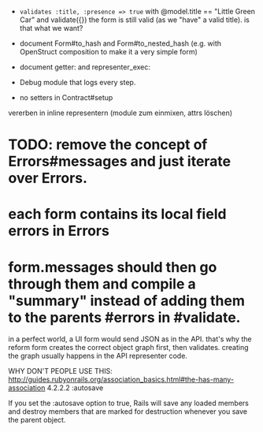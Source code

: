 * `validates :title, :presence => true`
  with @model.title == "Little Green Car" and validate({}) the form is still valid (as we "have" a valid title). is that what we want?

* document Form#to_hash and Form#to_nested_hash (e.g. with OpenStruct composition to make it a very simple form)
* document getter: and representer_exec:

* Debug module that logs every step.
* no setters in Contract#setup

vererben in inline representern (module zum einmixen, attrs löschen)

# TODO: remove the concept of Errors#messages and just iterate over Errors.
# each form contains its local field errors in Errors
# form.messages should then go through them and compile a "summary" instead of adding them to the parents #errors in #validate.



in a perfect world, a UI form would send JSON as in the API. that's why the reform form creates the correct object graph first, then validates. creating the graph usually happens in the API representer code.


WHY DON'T PEOPLE USE THIS:
http://guides.rubyonrails.org/association_basics.html#the-has-many-association
4.2.2.2 :autosave

If you set the :autosave option to true, Rails will save any loaded members and destroy members that are marked for destruction whenever you save the parent object.